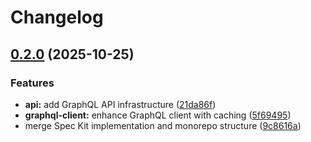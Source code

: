 # Changelog

## [0.2.0](https://github.com/jonshaffer/wgu-extension/compare/graphql-client-v0.1.0...graphql-client-v0.2.0) (2025-10-25)


### Features

* **api:** add GraphQL API infrastructure ([21da86f](https://github.com/jonshaffer/wgu-extension/commit/21da86f1d83b5feea6f2a6e24e527272b73da973))
* **graphql-client:** enhance GraphQL client with caching ([5f69495](https://github.com/jonshaffer/wgu-extension/commit/5f69495a8c6fa7cbc554270480b7c52540c2ce1b))
* merge Spec Kit implementation and monorepo structure ([9c8616a](https://github.com/jonshaffer/wgu-extension/commit/9c8616a5e335f5edba408a33f93d663279513e4e))
